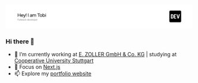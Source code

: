 ![Header](./tobiasgleiter-banner.png)

### Hi there 👋
- 🔭 I’m currently working at [E. ZOLLER GmbH & Co. KG](https://www.zoller.info/de/home) | studying at [Cooperative University Stuttgart](https://www.dhbw-stuttgart.de)
- 🌱 Focus on [Next.js](https://nextjs.org)
- 📫 Explore my [portfolio website](https://tobiasgleiter.de)
<!--
**TobiasGleiter/TobiasGleiter** is a ✨ _special_ ✨ repository because its `README.md` (this file) appears on your GitHub profile.

Here are some ideas to get you started:

- 🔭 I’m currently working on ...
- 🌱 I’m currently learning ...
- 👯 I’m looking to collaborate on ...
- 🤔 I’m looking for help with ...
- 💬 Ask me about ...
- 📫 How to reach me: ...
- 😄 Pronouns: ...
- ⚡ Fun fact: ...
-->
